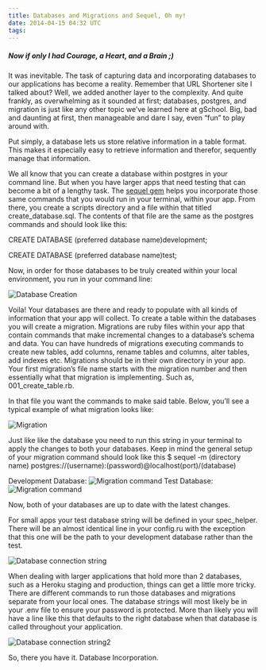 ```yaml
---
title: Databases and Migrations and Sequel, Oh my!
date: 2014-04-15 04:32 UTC
tags:
---
```



##### Now if only I had Courage, a Heart, and a Brain ;)

It was inevitable. The task of capturing data and incorporating databases to our applications has become a reality. Remember that URL Shortener site I talked about? Well, we added another layer to the complexity. And quite frankly, as overwhelming as it sounded at first; databases, postgres, and migration is just like any other topic we’ve learned here at gSchool. Big, bad and daunting at first, then manageable and dare I say, even “fun” to play around with.

Put simply, a database lets us store relative information in a table format. This makes it especially easy to retrieve information and therefor, sequently manage that information.

We all know that you can create a database within postgres in your command line. But  when you have larger apps that need testing that can become a bit of a lengthy task. The [sequel gem](https://github.com/jeremyevans/sequel) helps you incorporate those same commands that you would run in your terminal, within your app. From there, you create a scripts directory and a file within that titled create_database.sql. The contents of that file are the same as the postgres commands and should look like this:

CREATE DATABASE (preferred database name)development;


CREATE DATABASE (preferred database name)test;

Now, in order for those databases to be truly created within your local environment, you run in your command line:

![Database Creation](/images/create_database.png)

Voila! Your databases are there and ready to populate with all kinds of information that your app will collect. To create a table within the databases you will create a migration. Migrations are ruby files within your app that contain commands that make incremental changes to a database’s schema and data. You can have hundreds of migrations executing commands to create new tables, add columns, rename tables and columns, alter tables, add indexes etc. Migrations should be in their own directory in your app. Your first migration’s file name starts with the migration number and then essentially what that migration is implementing. Such as, 001_create_table.rb.

In that file you want the commands to make said table. Below, you’ll see a typical example of what migration looks like:

![Migration](/images/migration.png)

Just like like the database you need to run this string in your terminal to apply the changes to both your databases.
Keep in mind the general setup of your migration command should look like this
 $ sequel -m (directory name) postgres://(username):(password)@localhost(port)/(database)

Development Database:
![Migration command](/images/migration_command.png)
Test Database:
![Migration command](/images/migration_test.png)

Now, both of your databases are up to date with the latest changes.

For small apps your test database string will be defined in your spec_helper. There will be an almost identical line in your config.ru with the exception that this one will be the path to your development database rather than the test.

![Database connection string](/images/db_connection.png)

When dealing with larger applications that hold more than 2 databases, such as a Heroku staging and production, things can get a little more tricky. There are different commands to run those databases and migrations separate from your local ones. The database strings will most likely be in your .env file to ensure your password is protected. More than likely you will have a line like this that defaults to the right database when that database is called throughout your application.

![Database connection string2](/images/db_connection2.png)

So, there you have it. Database Incorporation.
